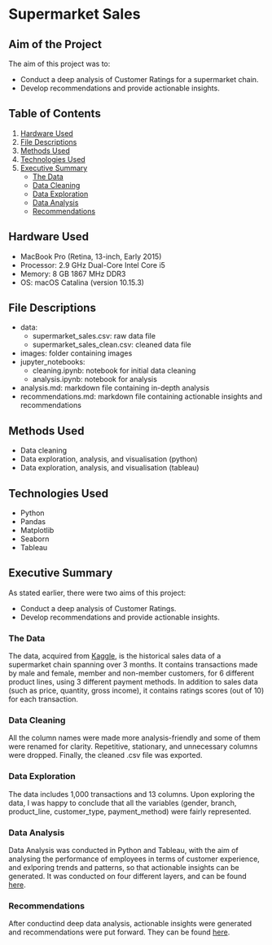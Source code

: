 # Supermarket Sales

## Aim of the Project
The aim of this project was to:
- Conduct a deep analysis of Customer Ratings for a supermarket chain.
- Develop recommendations and provide actionable insights.

## Table of Contents
1. [Hardware Used](https://github.com/meehadjawwad/Supermarket-Sales#hardware-used)
2. [File Descriptions](https://github.com/meehadjawwad/Supermarket-Sales#file-descriptions)
3. [Methods Used](https://github.com/meehadjawwad/Supermarket-Sales#methods-used)
4. [Technologies Used](https://github.com/meehadjawwad/Supermarket-Sales#technologies-used)
5. [Executive Summary](https://github.com/meehadjawwad/Supermarket-Sales#executive-summary)
    * [The Data](https://github.com/meehadjawwad/Supermarket-Sales#the-data)
    * [Data Cleaning](https://github.com/meehadjawwad/Supermarket-Sales#data-cleaning)
    * [Data Exploration](https://github.com/meehadjawwad/Supermarket-Sales#data-exploration)
    * [Data Analysis](https://github.com/meehadjawwad/Supermarket-Sales#data-analysis)
    * [Recommendations](https://github.com/meehadjawwad/Supermarket-Sales#recommendations)

## Hardware Used
- MacBook Pro (Retina, 13-inch, Early 2015)
- Processor: 2.9 GHz Dual-Core Intel Core i5
- Memory: 8 GB 1867 MHz DDR3
- OS: macOS Catalina (version 10.15.3)

## File Descriptions
- data:
  - supermarket_sales.csv: raw data file
  - supermarket_sales_clean.csv: cleaned data file
- images: folder containing images
- jupyter_notebooks:
  - cleaning.ipynb: notebook for initial data cleaning
  - analysis.ipynb: notebook for analysis
- analysis.md: markdown file containing in-depth analysis
- recommendations.md: markdown file containing actionable insights and recommendations

## Methods Used
- Data cleaning
- Data exploration, analysis, and visualisation (python)
- Data exploration, analysis, and visualisation (tableau)

## Technologies Used
- Python
- Pandas
- Matplotlib
- Seaborn
- Tableau

## Executive Summary
As stated earlier, there were two aims of this project:
- Conduct a deep analysis of Customer Ratings.
- Develop recommendations and provide actionable insights.

### The Data
The data, acquired from [Kaggle](https://www.kaggle.com/aungpyaeap/supermarket-sales), is the historical sales data of a supermarket chain spanning over 3 months. It contains transactions made by male and female, member and non-member customers, for 6 different product lines, using 3 different payment methods. In addition to sales data (such as price, quantity, gross income), it contains ratings scores (out of 10) for each transaction.

### Data Cleaning
All the column names were made more analysis-friendly and some of them were renamed for clarity. Repetitive, stationary, and unnecessary columns were dropped. Finally, the cleaned .csv file was exported.

### Data Exploration
The data includes 1,000 transactions and 13 columns.
Upon exploring the data, I was happy to conclude that all the variables (gender, branch, product_line, customer_type, payment_method) were fairly represented.

### Data Analysis
Data Analysis was conducted in Python and Tableau, with the aim of analysing the performance of employees in terms of customer experience, and exlporing trends and patterns, so that actionable insights can be generated. It was conducted on four different layers, and can be found [here](https://github.com/meehadjawwad/Supermarket-Sales/blob/master/analysis.md).

### Recommendations
After conductind deep data analysis, actionable insights were generated and recommendations were put forward. They can be found [here](https://github.com/meehadjawwad/Supermarket-Sales/blob/master/recommendations.md).
